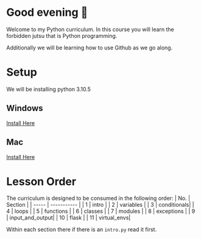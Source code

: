 # Good evening 🧛
Welcome to my Python curriculum. In this course you will learn the forbidden jutsu that is Python programming.

Additionally we will be learning how to use Github as we go along.

# Setup
We will be installing python 3.10.5

## Windows
[Install Here](https://www.python.org/ftp/python/3.10.5/python-3.10.5-amd64.exe)

## Mac
[Install Here](https://www.python.org/ftp/python/3.10.5/python-3.10.5-macos11.pkg)

# Lesson Order
The curriculum is designed to be consumed in the following order:
|  No.  | Section     |
| ----- | ----------- |
|   1   | intro       |
|   2   | variables   |
|   3   | conditionals|
|   4   | loops       |
|   5   | functions   |
|   6   | classes     |
|   7   | modules     |
|   8   | exceptions  |
|   9   | input_and_output|
|   10  | flask       |
|   11  | virtual_envs|

Within each section there if there is an `intro.py` read it first.